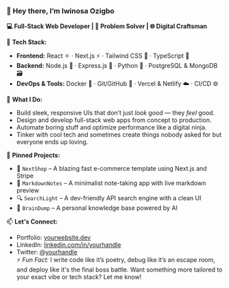 

### 👋 Hey there, I’m Iwinosa Ozigbo  
**💻 Full-Stack Web Developer | 🧩 Problem Solver | 🌐 Digital Craftsman**

🔧 **Tech Stack:**  
- **Frontend:** React ⚛️ · Next.js ⚡ · Tailwind CSS 🎨 · TypeScript 🧠  
- **Backend:** Node.js 🚀 · Express.js 🔄 · Python 🐍 · PostgreSQL & MongoDB 🗃️  
- **DevOps & Tools:** Docker 🐳 · Git/GitHub 🧬 · Vercel & Netlify ☁️ · CI/CD ⚙️  

🚀 **What I Do:**  
- Build sleek, responsive UIs that don’t just *look* good — they *feel* good.  
- Design and develop full-stack web apps from concept to production.  
- Automate boring stuff and optimize performance like a digital ninja.  
- Tinker with cool tech and sometimes create things nobody asked for but everyone ends up loving.

📌 **Pinned Projects:**  
- 🛒 `NextShop` – A blazing fast e-commerce template using Next.js and Stripe  
- 📖 `MarkdownNotes` – A minimalist note-taking app with live markdown preview  
- 🔍 `SearchLight` – A dev-friendly API search engine with a clean UI  
- 🧠 `BrainDump` – A personal knowledge base powered by AI  

📫 **Let's Connect:**  
- Portfolio: [yourwebsite.dev](https://yourwebsite.dev)  
- LinkedIn: [linkedin.com/in/yourhandle](https://linkedin.com/in/yourhandle)  
- Twitter: [@yourhandle](https://twitter.com/yourhandle)  
⚡ *Fun Fact:* I write code like it’s poetry, debug like it’s an escape room, and deploy like it's the final boss battle.
Want something more tailored to your exact vibe or tech stack? Let me know!
